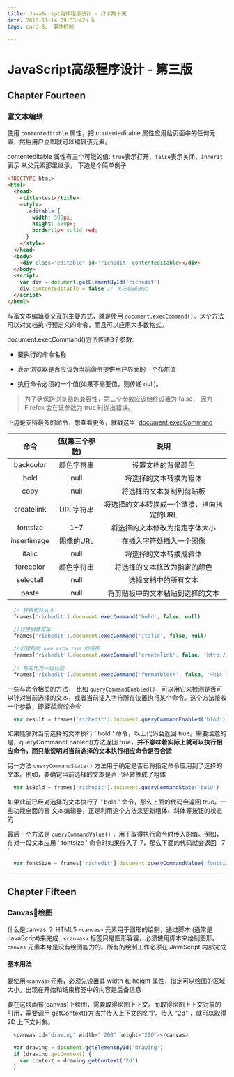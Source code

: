 ```yaml
---
title: JavaScript高级程序设计 - 打卡第十天
date: 2018-11-14 09:33:42n b
tags: card-8、 事件机制

---
```


# JavaScript高级程序设计 - 第三版

## Chapter Fourteen
### 富文本编辑
使用 `contenteditable` 属性，把 contenteditable 属性应用给页面中的任何元素，然后用户立即就可以编辑该元素。

contenteditable 属性有三个可能的值: `true`表示打开、`false`表示关闭，`inherit`表示 从父元素那里继承， 下边是个简单例子
```html
<!DOCTYPE html>
<html>
  <head>
    <title>test</title>
    <style>
      .editable {
        width: 500px;
        height: 500px;
        border:1px solid red;
      }    
    </style>
  </head>
  <body>
    <div class="editable" id='richedit' contenteditable></div>
  </body>
  <script>
    var div = document.getElementById('richedit')
    div.contentEditable = false // 关闭编辑模式
  </script>
</html>
```

与富文本编辑器交互的主要方式，就是使用 `document.execCommand()`。这个方法可以对文档执 行预定义的命令，而且可以应用大多数格式。

document.execCommand()方法传递3个参数: 

- 要执行的命令名称

- 表示浏览器是否应该为当前命令提供用户界面的一个布尔值

- 执行命令必须的一个值(如果不需要值，则传递 null)。

> 为了确保跨浏览器的兼容性，第二个参数应该始终设置为 false， 因为 Firefox 会在该参数为 true 时抛出错误。

下边是支持最多的命令，想查看更多，就戳这里: [document.execCommand](https://developer.mozilla.org/zh-CN/docs/Web/API/Document/execCommand)


| 命令 | 值(第三个参数) | 说明 | 
| :------: | :------: | :------: | 
| backcolor | 颜色字符串 | 设置文档的背景颜色 | 
| bold | null | 将选择的文本转换为粗体 | 
| copy | null | 将选择的文本复制到剪贴板 | 
| createlink | URL字符串 | 将选择的文本转换成一个链接，指向指定的URL | 
| fontsize | 1~7 | 将选择的文本修改为指定字体大小 | 
| insertimage | 图像的URL | 在插入字符处插入一个图像 | 
| italic | null | 将选择的文本转换成斜体 | 
| forecolor | 颜色字符串 | 将选择的文本修改为指定的颜色 |
| selectall | null | 选择文档中的所有文本 | 
| paste | null | 将剪贴板中的文本粘贴到选择的文本 |

```javascript
  // 转换粗体文本
  frames['richedit'].document.execCommand('bold', false, null)
  
  //转换斜体文本
  frames['richedit'].document.execCommand('italic', false, null)

  //创建指向 www.wrox.com 的链接 
  frames['richedit'].document.execCommand('createlink', false, 'http://www.wrox.com') 
 
  // 格式化为一级标题
  frames['richedit'].document.execCommand('formatblock', false, '<h1>')
```

一些与命令相关的方法， 比如 `queryCommandEnabled()`，可以用它来检测是否可以针对当前选择的文本，或者当前插入字符所在位置执行某个命令。这个方法接收一个参数，即*要检测的命令*
```javascript
  var result = frames['richedit'].document.queryCommandEnabled('blod')
```
如果能够对当前选择的文本执行 ' bold ' 命令，以上代码会返回 true。需要注意的是，queryCommandEnabled()方法返回 true，<strong>并不意味着实际上就可以执行相应命令，而只能说明对当前选择的文本执行相应命令是否合适</strong>

另一方法 `queryCommandState()` 方法用于确定是否已将指定命令应用到了选择的文本。例如，要确定当前选择的文本是否已经转换成了粗体
```javascript
  var isBold = frames['richedit'].document.queryCommandState('bold')
```
如果此前已经对选择的文本执行了 ' bold ' 命令，那么上面的代码会返回 true。一些功能全面的富 文本编辑器，正是利用这个方法来更新粗体、斜体等按钮的状态的

最后一个方法是 `queryCommandValue()` ，用于取得执行命令时传入的值。例如，在对一段文本应用 ' fontsize ' 命令时如果传入了 7，那么下面的代码就会返回 ' 7 ' 
```javascript
  var fontSize = frames['richedit'].document.queryCommandValue('fontsize')
```

--------- 

## Chapter Fifteen
### Canvas绘图
什么是canvas ？ HTML5 `<canvas>` 元素用于图形的绘制，通过脚本 (通常是JavaScript)来完成 , `<canvas>` 标签只是图形容器，必须使用脚本来绘制图形。`canvas` 元素本身是没有绘图能力的。所有的绘制工作必须在 JavaScript 内部完成

#### 基本用法
要使用`<canvas>`元素，必须先设置其 width 和 height 属性，指定可以绘图的区域大小。出现在开始和结束标签中的内容是后备信息

要在这块画布(canvas)上绘图，需要取得绘图上下文。而取得绘图上下文对象的引用，需要调用 getContext()方法并传入上下文的名字。传入 "2d" ，就可以取得 2D 上下文对象。

```javascript
  <canvas id="drawing" width=" 200" height="200"></canvas>

  var drawing = document.getElementById('drawing')
  if (drawing.getContext) {
    var context = drawing.getContext('2d')
  }
```